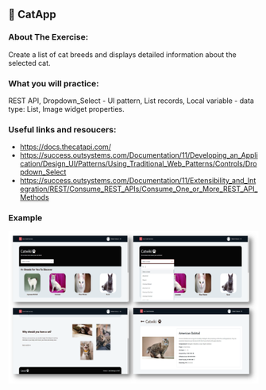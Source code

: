 ## :ledger: CatApp

### About The Exercise:

Create a list of cat breeds and displays detailed information about the selected cat.

### What you will practice:

REST API, Dropdown_Select - UI pattern, List records, Local variable - data type: List, Image widget properties.

### Useful links and resoucers:

- https://docs.thecatapi.com/
- https://success.outsystems.com/Documentation/11/Developing_an_Application/Design_UI/Patterns/Using_Traditional_Web_Patterns/Controls/Dropdown_Select
- https://success.outsystems.com/Documentation/11/Extensibility_and_Integration/REST/Consume_REST_APIs/Consume_One_or_More_REST_API_Methods

### Example
![OutSystems Image](./Samples/catApp.png)
